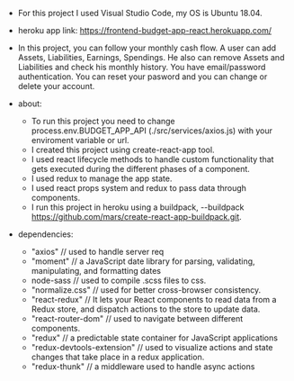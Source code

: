 * For this project I used Visual Studio Code, my OS is Ubuntu 18.04.
* heroku app link:  https://frontend-budget-app-react.herokuapp.com/

* In this project, you can follow your monthly cash flow. A user can add Assets, Liabilities, Earnings, Spendings. He also can remove Assets and Liabilities and check his monthly history. You have email/password authentication. You can reset your pasword and you can change or delete your account. 

* about:
  - To run this project you need to change process.env.BUDGET_APP_API (./src/services/axios.js) with your enviroment variable or url. 
  - I created this project using create-react-app tool.
  - I used react lifecycle methods to handle custom functionality that gets executed during the different phases of a component.
  - I used redux to manage the app state.
  - I used react props system and redux to pass data through components.
  - I run this project in heroku using a buildpack, --buildpack https://github.com/mars/create-react-app-buildpack.git.

* dependencies:   
    - "axios" // used to handle server req
    - "moment" // a JavaScript date library for parsing, validating, manipulating, and formatting dates
    - node-sass // used to compile .scss files to css.
    - "normalize.css" // used for better cross-browser consistency.
    - "react-redux" // It lets your React components to read data from a Redux store, and dispatch actions to the store to update data.
    - "react-router-dom" // used to navigate between different components.
    - "redux" // a predictable state container for JavaScript applications
    - "redux-devtools-extension" // used to visualize actions and state changes that take place in a redux application.
    - "redux-thunk" // a middleware used to handle async actions
